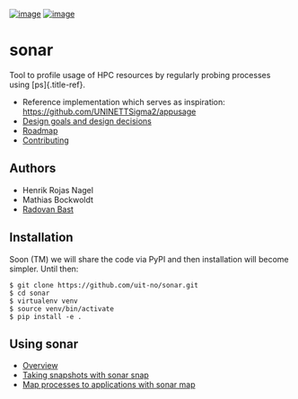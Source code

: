 [![image](https://travis-ci.org/uit-no/sonar.svg?branch=master)](https://travis-ci.org/uit-no/sonar/builds)
[![image](https://img.shields.io/badge/license-%20GPL--v3.0-blue.svg)](LICENSE)


# sonar

Tool to profile usage of HPC resources by regularly probing processes
using [ps]{.title-ref}.

- Reference implementation which serves as inspiration: <https://github.com/UNINETTSigma2/appusage>
- [Design goals and design decisions](doc/design.md)
- [Roadmap](doc/roadmap.md)
- [Contributing](doc/contributing.md)


## Authors

- Henrik Rojas Nagel
- Mathias Bockwoldt
- [Radovan Bast](https://bast.fr)


## Installation

Soon (TM) we will share the code via PyPI and then installation will
become simpler. Until then:

```
$ git clone https://github.com/uit-no/sonar.git
$ cd sonar
$ virtualenv venv
$ source venv/bin/activate
$ pip install -e .
```


## Using sonar

- [Overview](doc/usage.md#overview)
- [Taking snapshots with sonar snap](doc/usage.md#taking-snapshots-with-sonar-snap)
- [Map processes to applications with sonar map](doc/usage.md#map-processes-to-applications-with-sonar-map)
